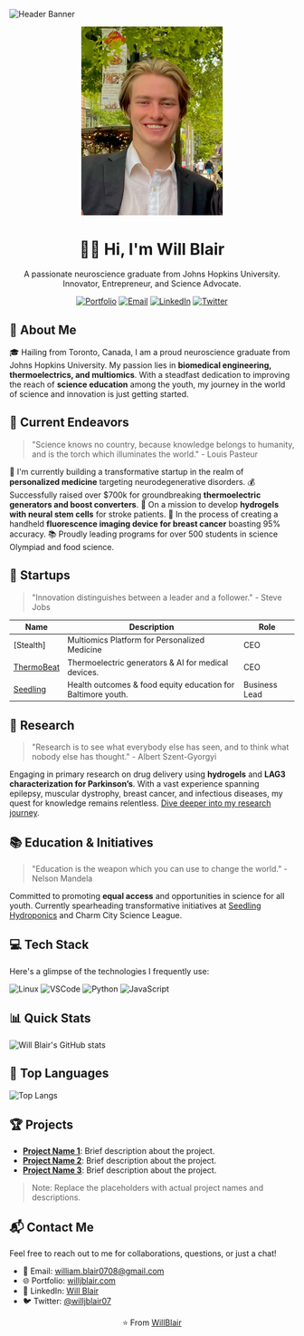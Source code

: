 

<!-- Header Banner -->
![Header Banner](https://via.placeholder.com/1500x300.png?text=Will+Blair+-+Neuroscientist+&+Innovator)

<div align="center">

<!-- Profile Picture -->
<img src="https://github.com/willblair0708/willblair0708/blob/main/profile/profile.jpg" width="250" />

<!-- Introduction -->
# 👋🔬 Hi, I'm Will Blair
A passionate neuroscience graduate from Johns Hopkins University. Innovator, Entrepreneur, and Science Advocate.

<!-- Social Media Badges -->
[![Portfolio](https://img.shields.io/badge/🌐-Portfolio-%230077B5?style=for-the-badge)](https://willjblair.com/)
[![Email](https://img.shields.io/badge/📧-Email-%23D14836?style=for-the-badge)](mailto:william.blair0708@gmail.com)
[![LinkedIn](https://img.shields.io/badge/🔗-LinkedIn-blue?style=for-the-badge)](https://www.linkedin.com/in/willblair1/)
[![Twitter](https://img.shields.io/badge/🐦-Twitter-1DA1F2?style=for-the-badge)](https://twitter.com/willjblair07)

</div>

## 🌟 About Me
🎓 Hailing from Toronto, Canada, I am a proud neuroscience graduate from Johns Hopkins University. My passion lies in **biomedical engineering, thermoelectrics, and multiomics**. With a steadfast dedication to improving the reach of **science education** among the youth, my journey in the world of science and innovation is just getting started.

## 🚀 Current Endeavors
> "Science knows no country, because knowledge belongs to humanity, and is the torch which illuminates the world." - Louis Pasteur

🔬 I'm currently building a transformative startup in the realm of **personalized medicine** targeting neurodegenerative disorders.
💰 Successfully raised over $700k for groundbreaking **thermoelectric generators and boost converters**.
🧫 On a mission to develop **hydrogels with neural stem cells** for stroke patients.
🌈 In the process of creating a handheld **fluorescence imaging device for breast cancer** boasting 95% accuracy.
📚 Proudly leading programs for over 500 students in science Olympiad and food science.

## 💼 Startups
> "Innovation distinguishes between a leader and a follower." - Steve Jobs

| Name | Description | Role |
| ---- | ----------- | ---- |
| [Stealth] | Multiomics Platform for Personalized Medicine | CEO |
| [ThermoBeat](http://www.thermobeat.com) | Thermoelectric generators & AI for medical devices. | CEO |
| [Seedling](http://www.seedlinghydroponic.com) | Health outcomes & food equity education for Baltimore youth. | Business Lead |

## 🧪 Research
> "Research is to see what everybody else has seen, and to think what nobody else has thought." - Albert Szent-Gyorgyi

Engaging in primary research on drug delivery using **hydrogels** and **LAG3 characterization for Parkinson’s**. With a vast experience spanning epilepsy, muscular dystrophy, breast cancer, and infectious diseases, my quest for knowledge remains relentless. [Dive deeper into my research journey](https://willjblair.com/portfolio).

## 📚 Education & Initiatives
> "Education is the weapon which you can use to change the world." - Nelson Mandela

Committed to promoting **equal access** and opportunities in science for all youth. Currently spearheading transformative initiatives at [Seedling Hydroponics](http://seedlinghydroponic.com) and Charm City Science League.

## 💻 Tech Stack
Here's a glimpse of the technologies I frequently use:

![Linux](https://img.shields.io/badge/OS-Linux-green?style=flat-square&logo=linux)
![VSCode](https://img.shields.io/badge/Editor-VSCode-blue?style=flat-square&logo=visual-studio-code)
![Python](https://img.shields.io/badge/Code-Python-yellow?style=flat-square&logo=python)
![JavaScript](https://img.shields.io/badge/Code-JavaScript-yellow?style=flat-square&logo=javascript)

## 📊 Quick Stats
![Will Blair's GitHub stats](https://github-readme-stats.vercel.app/api?username=willblair0708&show_icons=true&theme=radical)

## 📌 Top Languages
![Top Langs](https://github-readme-stats.vercel.app/api/top-langs/?username=willblair0708&layout=compact&theme=radical)

## 🏆 Projects
- **[Project Name 1](#)**: Brief description about the project.
- **[Project Name 2](#)**: Brief description about the project.
- **[Project Name 3](#)**: Brief description about the project.

> Note: Replace the placeholders with actual project names and descriptions.

## 📬 Contact Me
Feel free to reach out to me for collaborations, questions, or just a chat!
- 📧 Email: [william.blair0708@gmail.com](mailto:william.blair0708@gmail.com)
- 🌐 Portfolio: [willjblair.com](https://willjblair.com/)
- 🔗 LinkedIn: [Will Blair](https://www.linkedin.com/in/willblair1/)
- 🐦 Twitter: [@willjblair07](https://twitter.com/willjblair07)

<div align="center">

⭐️ From [WillBlair](https://github.com/willblair0708)

</div>

